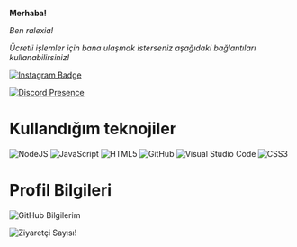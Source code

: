**Merhaba!**

*Ben ralexia!*



*Ücretli işlemler için bana ulaşmak isterseniz aşağıdaki bağlantıları kullanabilirsiniz!*


[![Instagram Badge](https://img.shields.io/badge/-Instagram-C13584?style=flat-quare&labelColor=C13584&logo=instagram&logoColor=white&link=link)](https://www.instagram.com/kaanodunkiran) 
<div>

[![Discord Presence](https://lanyard-profile-readme.vercel.app/api/911622607906938970
                            )](https://discord.com/users/911622607906938970)



# Kullandığım teknojiler

<img alt="NodeJS" src="https://img.shields.io/badge/node.js-%2343853D.svg?style=for-the-badge&logo=node-dot-js&logoColor=white"/>
<img alt="JavaScript" src="https://img.shields.io/badge/javascript-%23323330.svg?style=for-the-badge&logo=javascript&logoColor=%23F7DF1E"/>
<img alt="HTML5" src="https://img.shields.io/badge/html5-%23E34F26.svg?style=for-the-badge&logo=html5&logoColor=white"/>
<img alt="GitHub" src="https://img.shields.io/badge/github-%23121011.svg?style=for-the-badge&logo=github&logoColor=white"/>
<img alt="Visual Studio Code" src="https://img.shields.io/badge/VisualStudioCode-0078d7.svg?style=for-the-badge&logo=visual-studio-code&logoColor=white"/>
<img alt="CSS3" src="https://img.shields.io/badge/css3-%231572B6.svg?style=for-the-badge&logo=css3&logoColor=white"/>
  
#  Profil Bilgileri



![GitHub Bilgilerim](https://github-readme-stats.vercel.app/api?username=reyxjs&show_icons=true)  

![Ziyaretçi Sayısı!](https://gpvc.arturio.dev/reyxjs) 
